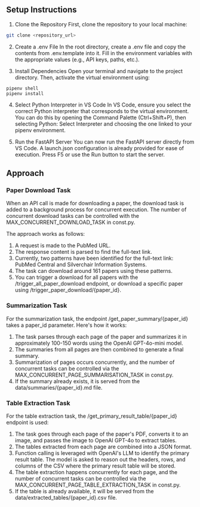 ## Setup Instructions

1. Clone the Repository First, clone the repository to your local machine:
```bash
git clone <repository_url>
```

2. Create a .env File In the root directory, create a .env file and copy the contents from .env.template into it. Fill in the environment variables with the appropriate values (e.g., API keys, paths, etc.).

3. Install Dependencies Open your terminal and navigate to the project directory. Then, activate the virtual environment using:
```
pipenv shell
pipenv install
```

4. Select Python Interpreter in VS Code In VS Code, ensure you select the correct Python interpreter that corresponds to the virtual environment. You can do this by opening the Command Palette (Ctrl+Shift+P), then selecting Python: Select Interpreter and choosing the one linked to your pipenv environment.

5. Run the FastAPI Server You can now run the FastAPI server directly from VS Code. A launch.json configuration is already provided for ease of execution. Press F5 or use the Run button to start the server.

## Approach

### Paper Download Task

When an API call is made for downloading a paper, the download task is added to a background process for concurrent execution. The number of concurrent download tasks can be controlled with the MAX_CONCURRENT_DOWNLOAD_TASK in const.py.

The approach works as follows:

1. A request is made to the PubMed URL.
2. The response content is parsed to find the full-text link.
3. Currently, two patterns have been identified for the full-text link: PubMed Central and Silverchair Information Systems.
4. The task can download around 161 papers using these patterns.
5. You can trigger a download for all papers with the /trigger_all_paper_download endpoint, or download a specific paper using /trigger_paper_download/{paper_id}.

### Summarization Task

For the summarization task, the endpoint /get_paper_summary/{paper_id} takes a paper_id parameter. Here's how it works:

1. The task parses through each page of the paper and summarizes it in approximately 100-150 words using the OpenAI GPT-4o-mini model.
2. The summaries from all pages are then combined to generate a final summary.
3. Summarization of pages occurs concurrently, and the number of concurrent tasks can be controlled via the MAX_CONCURRENT_PAGE_SUMMARISATION_TASK in const.py.
4. If the summary already exists, it is served from the data/summaries/{paper_id}.md file.

### Table Extraction Task

For the table extraction task, the /get_primary_result_table/{paper_id} endpoint is used:

1. The task goes through each page of the paper's PDF, converts it to an image, and passes the image to OpenAI GPT-4o to extract tables.
2. The tables extracted from each page are combined into a JSON format.
3. Function calling is leveraged with OpenAI's LLM to identify the primary result table. The model is asked to reason out the headers, rows, and columns of the CSV where the primary result table will be stored.
4. The table extraction happens concurrently for each page, and the number of concurrent tasks can be controlled via the MAX_CONCURRENT_PAGE_TABLE_EXTRACTION_TASK in const.py.
5. If the table is already available, it will be served from the data/extracted_tables/{paper_id}.csv file.
